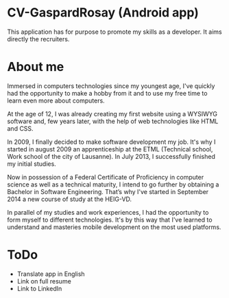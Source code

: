 # CV-GaspardRosay (Android app)
This application has for purpose to promote my skills as a developer. It aims directly the recruiters.

# About me
Immersed in computers technologies since my youngest age, I've quickly had the opportunity to make a hobby from it and to use my free time to learn even more about computers.

At the age of 12, I was already creating my first website using a WYSIWYG software and, few years later, with the help of web technologies like HTML and CSS.

In 2009, I finally decided to make software development my job. It's why I started in august 2009 an apprenticeship at the ETML (Technical school, Work school of the city of Lausanne).  In July 2013, I successfully finished my initial studies.

Now in possession of a Federal Certificate of Proficiency in computer science as well as a technical maturity, I intend to go further by obtaining a Bachelor in Software Engineering. That’s why I've started in September 2014 a new course of study at the HEIG-VD.

In parallel of my studies and work experiences, I had the opportunity to form myself to different technologies. It's by this way that I've learned to understand and masteries mobile development on the most used platforms.


# ToDo
* Translate app in English
* Link on full resume
* Link to LinkedIn
